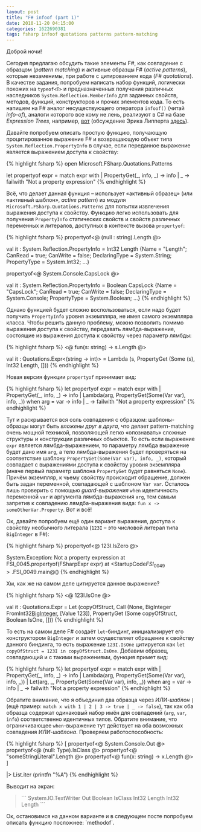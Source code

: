 ```yaml
---
layout: post
title: "F# infoof (part 1)"
date: 2010-11-20 04:15:00
categories: 1622690381
tags: fsharp infoof quotations patterns pattern-matching
---
```

Доброй ночи!

Сегодня предлагаю обсудить такие элементы F#, как совпадение с образцом (*pattern matching*) и активные образцы F# (*active patterns*), которые незаменимы, при работе с цитированием кода (*F# quotations*). В качестве задания, попробуем написать набор функций, логически похожих на `typeof<T>` и предназначенных получения различных наследников `System.Reflection.MemberInfo` для заданных свойств, методов, функций, конструкторов и прочих элементов кода. То есть напишем на F# аналог несуществующего оператора `infoof()` (читай *info-of*), аналоги которого все кому не лень, реализуют в C# на базе *Expression Trees*, например, [вот](http://codebetter.com/blogs/patricksmacchia/archive/2010/06/28/elegant-infoof-operators-in-c-read-info-of.aspx) (обсуждение Эрика Липперта [здесь](http://blogs.msdn.com/b/ericlippert/archive/2009/05/21/in-foof-we-trust-a-dialogue.aspx)).

Давайте попробуем описать простую функцию, получающую процитированное выражение F# и возвращающую объект типа `System.Reflection.PropertyInfo` в случае, если переданное выражение является выражением доступа к свойству:

{% highlight fsharp %}
open Microsoft.FSharp.Quotations.Patterns

let propertyof expr =
    match expr with
        | PropertyGet(_, info, _) -> info
        | _ -> failwith "Not a property expression"
{% endhighlight %}

Всё, что делает данная функция – использует «активный образец» (или «активный шаблон», *active pattern*) из модуля `Microsoft.FSharp.Quotations.Patterns` для попытки извлечения выражения доступа к свойству. Функцию легко использовать для получения `PropertyInfo` статических свойств и свойств различных переменных и литералов, доступных в контексте вызова `propertyof`:

{% highlight fsharp %}
propertyof<@ (null : string).Length @>

val it : System.Reflection.PropertyInfo =
  Int32 Length {Name = "Length";
                CanRead = true;
                CanWrite = false;
                DeclaringType = System.String;
                PropertyType = System.Int32; ...}

propertyof<@ System.Console.CapsLock @>

val it : System.Reflection.PropertyInfo =
  Boolean CapsLock {Name = "CapsLock";
                    CanRead = true;
                    CanWrite = false;
                    DeclaringType = System.Console;
                    PropertyType = System.Boolean; ...}
{% endhighlight %}

Однако функцией будет сложно воспользоваться, если надо будет получить `PropertyInfo` уровня экземпляра, не имея самого экземпляра класса. Чтобы решить данную проблему, можно позволить помимо выражения доступа к свойству, передавать лямбда-выражение, состоящие из выражения доступа к свойству через параметр лямбды:

{% highlight fsharp %}
<@ fun(s: string) -> s.Length @>

val it : Quotations.Expr<(string -> int)> =
  Lambda (s, PropertyGet (Some (s), Int32 Length, []))
{% endhighlight %}

Новая версия функции `propertyof` принимает вид:

{% highlight fsharp %}
let propertyof expr =
    match expr with
        | PropertyGet(_, info, _) -> info
        | Lambda(arg, PropertyGet(Some(Var var), info, _))
            when arg = var -> info
        | _ -> failwith "Not a property expression"
{% endhighlight %}

Тут и раскрывается вся соль совпадения с образцом: шаблоны-образцы могут быть *вложены друг в друга*, что делает pattern-matching очень мощной техникой, позволяющей легко «опознавать» сложные структуры и конструкции различных объектов. То есть если выражение `expr` является лямбда-выражением, то параметру лямбда выражение будет дано имя `arg`, а тело лямбда-выражения будет проверяться на соответствие шаблону `PropertyGet(Some(Var var), info, _)`, который совпадает с выражениями доступа к свойству уровня экземпляра (иначе первый параметр шаблона `PropertyGet` будет равняться `None`). Причём экземпляр, к чьему свойству происходит обращение, должен быть задан переменной, совпадающей с шаблоном `Var var`. Осталось лишь проверить с помощью *guard-выражения* `when` идентичность переменной `var` и аргумента лямбда-выражения `arg`, тем самым запретив к совпадению лямдба-выражения вида: `fun x -> someOtherVar.Property`. Вот и всё!

Ок, давайте попробуем ещё один вариант выражения, доступа к свойству необычного литерала (`123I` – это числовой литерал типа `BigInteger` в F#):

{% highlight fsharp %}
propertyof<@ 123I.IsZero @>

System.Exception: Not a property expression
   at FSI_0045.propertyof(FSharpExpr expr)
   at <StartupCode$FSI_0049>.$FSI_0049.main@()
{% endhighlight %}

Хм, как же на самом деле цитируется данное выражение?

{% highlight fsharp %}
<@ 123I.IsOne @>

val it : Quotations.Expr<bool> =
  Let (copyOfStruct,
     Call (None, BigInteger FromInt32[BigInteger](Int32), [Value 123]),
     PropertyGet (Some copyOfStruct, Boolean IsOne, []))
{% endhighlight %}

То есть на самом деле F# создаёт `let`-биндинг, инициализирует его конструктором `BigInteger` и затем осуществляет обращение к свойству данного биндинга, то есть выражение `123I.IsOne` цитируется как `let copyOfStruct = 123I in copyOfStruct.IsOne`. Добавим образец, совпадающий и с такими выражениями, функция примет вид:

{% highlight fsharp %}
let propertyof expr =
    match expr with
        | PropertyGet(_, info, _) -> info
        | Lambda(arg, PropertyGet(Some(Var var), info, _))
        | Let(arg, _, PropertyGet(Some(Var var), info, _))
            when arg = var -> info
        | _ -> failwith "Not a property expression"
{% endhighlight %}

Обратите внимание, что я объединил два образца через *ИЛИ-шаблон* `|` (ещё пример: `match x with 1 | 2 | 3 -> true | _ -> false`), так как оба образца содержат одинаковый набор имён для совпадений (`arg`, `var`, `info`) соответственно идентичных типов. Обратите внимание, что ограничивающее `when`-выражение тут действует на оба возможных совпадения *ИЛИ-шаблона*. Проверяем работоспособность:

{% highlight fsharp %}
[ propertyof<@ System.Console.Out @>
  propertyof<@ (null: Type).IsClass @>
  propertyof<@ "someStringLiteral".Length @>
  propertyof<@ fun(x: string) -> x.Length @> ]

|> List.iter (printfn "%A")
{% endhighlight %}

Выводит на экран:

<blockquote>
```
System.IO.TextWriter Out
Boolean IsClass
Int32 Length
Int32 Length
```
</blockquote>
Ок, остановимся на данном варианте и в следующем посте попробуем описать функцию посложнее: `methodof`.